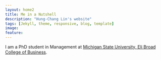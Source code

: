 ```yaml
---
layout: home2
title: Me in a Nutshell
description: "Hung-Chang Lin's website"
tags: [Jekyll, theme, responsive, blog, template]
image:
feature:
---
```


I am a PhD student in Management at <a href="https://broad.msu.edu/" target="_blank">Michigan State University, Eli Broad College of Business</a>.

